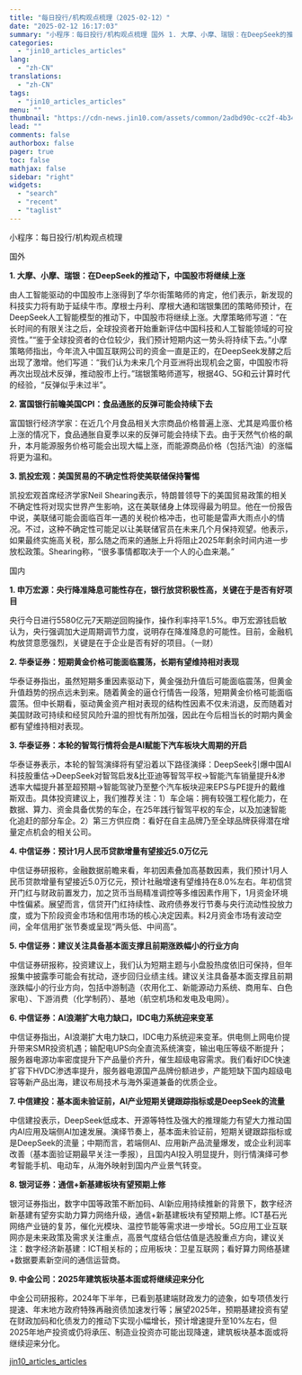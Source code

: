 ```yaml
---
title: "每日投行/机构观点梳理（2025-02-12）"
date: "2025-02-12 16:17:03"
summary: "小程序：每日投行/机构观点梳理 国外 1. 大摩、小摩、瑞银：在DeepSeek的推动下，中国股市将..."
categories:
  - "jin10_articles_articles"
lang:
  - "zh-CN"
translations:
  - "zh-CN"
tags:
  - "jin10_articles_articles"
menu: ""
thumbnail: "https://cdn-news.jin10.com/assets/common/2adbd90c-cc2f-4b34-b479-ea6ce931cb67.png/lite"
lead: ""
comments: false
authorbox: false
pager: true
toc: false
mathjax: false
sidebar: "right"
widgets:
  - "search"
  - "recent"
  - "taglist"
---
```


小程序：每日投行/机构观点梳理

国外

**1. 大摩、小摩、瑞银：在DeepSeek的推动下，中国股市将继续上涨**

由人工智能驱动的中国股市上涨得到了华尔街策略师的肯定，他们表示，新发现的科技实力将有助于延续牛市。摩根士丹利、摩根大通和瑞银集团的策略师预计，在DeepSeek人工智能模型的推动下，中国股市将继续上涨。大摩策略师写道：“在长时间的有限关注之后，全球投资者开始重新评估中国科技和人工智能领域的可投资性。”“鉴于全球投资者的仓位较少，我们预计短期内这一势头将持续下去。”小摩策略师指出，今年流入中国互联网公司的资金一直是正的，在DeepSeek发酵之后出现了激增。他们写道：“我们认为未来几个月亚洲将出现机会之窗，中国股市将再次出现战术反弹，推动股市上行。”瑞银策略师道写，根据4G、5G和云计算时代的经验，“反弹似乎未过半”。

**2. 富国银行前瞻美国CPI：食品通胀的反弹可能会持续下去**

富国银行经济学家：在近几个月食品相关大宗商品价格普遍上涨、尤其是鸡蛋价格上涨的情况下，食品通胀自夏季以来的反弹可能会持续下去。由于天然气价格的飙升，本月能源服务价格可能会出现大幅上涨，而能源商品价格（包括汽油）的涨幅将更为温和。

**3. 凯投宏观：美国贸易的不确定性将使美联储保持警惕**

凯投宏观首席经济学家Neil Shearing表示，特朗普领导下的美国贸易政策的相关不确定性将对现实世界产生影响，这在美联储身上体现得最为明显。他在一份报告中说，美联储可能会面临百年一遇的关税价格冲击，也可能是雷声大雨点小的情况。不过，这种不确定性可能足以让美联储官员在未来几个月保持观望。他表示，如果最终实施高关税，那么随之而来的通胀上升将阻止2025年剩余时间内进一步放松政策。Shearing称，“很多事情都取决于一个人的心血来潮。”

国内

**1. 申万宏源：央行降准降息可能性存在，银行放贷积极性高，关键在于是否有好项目**

央行今日进行5580亿元7天期逆回购操作，操作利率持平1.5%。申万宏源钱启敏认为，央行强调加大逆周期调节力度，说明存在降准降息的可能性。目前，金融机构放贷意愿强烈，关键是在于企业是否有好的项目。（一财）

**2. 华泰证券：短期黄金价格可能面临震荡，长期有望维持相对表现**

华泰证券指出，虽然短期多重因素驱动下，黄金强劲升值后可能面临震荡，但黄金升值趋势的拐点远未到来。随着黄金的逼仓行情告一段落，短期黄金价格可能面临震荡。但中长期看，驱动黄金资产相对表现的结构性因素不仅未消退，反而随着对美国财政可持续和经贸风险升温的担忧有所加强，因此在今后相当长的时期内黄金都有望维持相对表现。

**3. 华泰证券：本轮的智驾行情将会是AI赋能下汽车板块大周期的开启**

华泰证券表示，本轮的智驾演绎将有望沿着以下路径演绎：DeepSeek引爆中国AI科技股重估→DeepSeek对智驾启发&比亚迪等智驾平权→智能汽车销量提升&渗透率大幅提升甚至超预期→智能驾驶乃至整个汽车板块迎来EPS与PE提升的戴维斯双击。具体投资建议上，我们推荐关注：1）车企端：拥有较强工程化能力，在数据、算力、资金具备优势的车企，在25年践行智驾平权的车企，以及加速智能化追赶的部分车企。2）第三方供应商：看好在自主品牌乃至全球品牌获得潜在增量定点机会的相关公司。

**4. 中信证券：预计1月人民币贷款增量有望接近5.0万亿元**

中信证券研报称，金融数据前瞻来看，年初因素叠加高基数因素，我们预计1月人民币贷款增量有望接近5.0万亿元，预计社融增速有望维持在8.0%左右。年初信贷开门红与财政前置发力，加之货币当局精准调控等多维因素作用下，1月资金环境中性偏紧。展望而言，信贷开门红持续性、政府债券发行节奏与央行流动性投放力度，或为下阶段资金市场和信用市场的核心决定因素。料2月资金市场有波动空间，全年信用扩张节奏或呈现“两头低、中间高”。

**5. 中信证券：建议关注具备基本面支撑且前期涨跌幅小的行业方向**

中信证券研报称，投资建议上，我们认为短期主题与小盘股热度依旧可保持，但年报集中披露季可能会有扰动，逐步回归业绩主线。建议关注具备基本面支撑且前期涨跌幅小的行业方向，包括中游制造（农用化工、新能源动力系统、商用车、白色家电）、下游消费（化学制药）、基地（航空机场和发电及电网）。

**6. 中信证券：AI浪潮扩大电力缺口，IDC电力系统迎来变革**

中信证券指出，AI浪潮扩大电力缺口，IDC电力系统迎来变革。供电侧上网电价提升带来SMR投资机遇；输配电UPS向全直流系统演变，输出电压等级不断提升；服务器电源功率密度提升下产品量价齐升，催生超级电容需求。我们看好IDC快速扩容下HVDC渗透率提升，服务器电源国产品牌份额进步，产能短缺下国内超级电容等新产品出海，建议布局技术与海外渠道兼备的优质企业。

**7. 中信建投：基本面未验证前，AI产业短期关键跟踪指标或是DeepSeek的流量**

中信建投表示，DeepSeek低成本、开源等特性及强大的推理能力有望大力推动国内AI应用及端侧AI加速发展。演绎节奏上，基本面未验证前，短期关键跟踪指标或是DeepSeek的流量；中期而言，若端侧AI、应用新产品流量爆发，或企业利润率改善（基本面验证期最早关注一季报），且国内AI投入明显提升，则行情演绎可参考智能手机、电动车，从海外映射到国内产业景气转变。

**8. 银河证券：通信+新基建板块有望预期上修**

银河证券指出，数字中国等政策不断加码、AI新应用持续推新的背景下，数字经济新基建有望夯实助力算力网络升级，通信+新基建板块有望预期上修。ICT基石光网络产业链的复苏，催化光模块、温控节能等需求进一步增长。5G应用工业互联网亦是未来政策及需求关注重点，高景气度结合低估值是选股重点方向，建议关注：数字经济新基建：ICT相关标的；应用板块：卫星互联网；看好算力网络基建+数据要素新空间的通信运营商。

**9. 中金公司：2025年建筑板块基本面或将继续迎来分化**

中金公司研报称，2024年下半年，已看到基建端财政发力的迹象，如专项债发行提速、年末地方政府特殊再融资债加速发行等；展望2025年，预期基建投资有望在财政加码和化债发力的推动下实现小幅增长，预计增速提升至10%左右，但2025年地产投资或仍将承压、制造业投资亦可能出现降速，建筑板块基本面或将继续迎来分化。

[jin10_articles_articles](https://xnews.jin10.com/details/162833)
